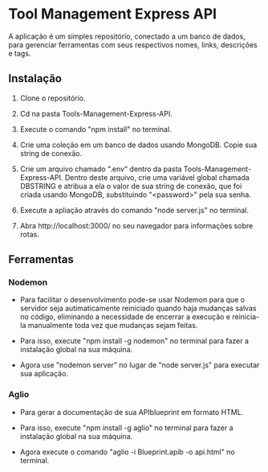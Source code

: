 # Tool Management Express API

A aplicação é um simples repositório, conectado a um banco de dados, para gerenciar ferramentas
com seus respectivos nomes, links, descrições e tags.

## Instalação

1. Clone o repositório.

2. Cd na pasta Tools-Management-Express-API.

3. Execute o comando "npm install" no terminal.

4. Crie uma coleção em um banco de dados usando MongoDB.
   Copie sua string de conexão.

5. Crie um arquivo chamado ".env" dentro da pasta Tools-Management-Express-API.
   Dentro deste arquivo, crie uma variável global chamada DBSTRING e atribua a ela o valor de sua string de conexão, que foi criada usando MongoDB, substituindo "\<password\>" pela sua senha.

6. Execute a apliação através do comando "node server.js" no terminal.
   
7. Abra http://localhost:3000/ no seu navegador para informações sobre rotas.

## Ferramentas

### Nodemon

- Para facilitar o desenvolvimento pode-se usar Nodemon para que o servidor seja autimaticamente reiniciado quando haja mudanças salvas no código, eliminando a necessidade de encerrar a execução e reinicia-la manualmente toda vez que mudanças sejam feitas.

- Para isso, execute "npm install -g nodemon" no terminal para fazer a instalação global na sua máquina.

- Agora use "nodemon server" no lugar de "node server.js" para executar sua aplicação.

### Aglio

- Para gerar a documentação de sua APIblueprint em formato HTML.

- Para isso, execute "npm install -g aglio" no terminal para fazer a instalação global na sua máquina.

- Agora execute o comando "aglio -i Blueprint.apib -o api.html" no terminal.
